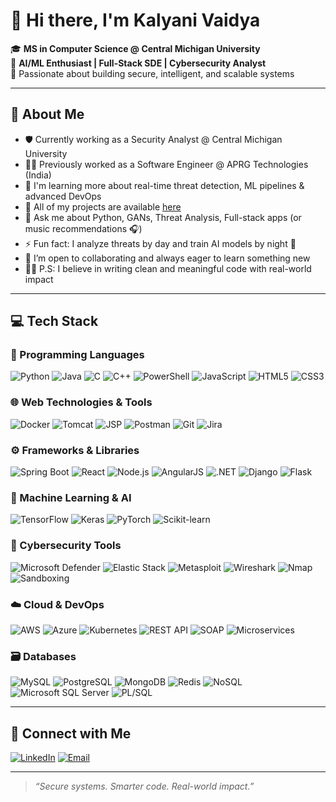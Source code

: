 # 👋 Hi there, I'm Kalyani Vaidya


🎓 **MS in Computer Science @ Central Michigan University**  
🎯 **AI/ML Enthusiast | Full-Stack SDE | Cybersecurity Analyst**   
🧠 Passionate about building secure, intelligent, and scalable systems

---

## 🧭 About Me

- 🛡️ Currently working as a Security Analyst @ Central Michigan University
- 👩‍💻 Previously worked as a Software Engineer @ APRG Technologies (India)
- 🚀 I'm learning more about real-time threat detection, ML pipelines & advanced DevOps
- 📁 All of my projects are available [here](https://github.com/kalyani-25?tab=repositories)
- 🧠 Ask me about Python, GANs, Threat Analysis, Full-stack apps (or music recommendations 🎧)
- ⚡ Fun fact: I analyze threats by day and train AI models by night 🌙
- 💬 I’m open to collaborating and always eager to learn something new
- 🙋‍♀️ P.S: I believe in writing clean and meaningful code with real-world impact

---

## 💻 Tech Stack

### 🧠 Programming Languages  
![Python](https://img.shields.io/badge/Python-3670A0?style=for-the-badge&logo=python&logoColor=white)
![Java](https://img.shields.io/badge/Java-ED8B00?style=for-the-badge&logo=java&logoColor=white)
![C](https://img.shields.io/badge/C-00599C?style=for-the-badge&logo=c&logoColor=white)
![C++](https://img.shields.io/badge/C++-00599C?style=for-the-badge&logo=c%2B%2B&logoColor=white)
![PowerShell](https://img.shields.io/badge/PowerShell-5391FE?style=for-the-badge&logo=powershell&logoColor=white)
![JavaScript](https://img.shields.io/badge/JavaScript-F7DF1E?style=for-the-badge&logo=javascript&logoColor=black)
![HTML5](https://img.shields.io/badge/HTML5-E34F26?style=for-the-badge&logo=html5&logoColor=white)
![CSS3](https://img.shields.io/badge/CSS3-1572B6?style=for-the-badge&logo=css3&logoColor=white)

### 🌐 Web Technologies & Tools  
![Docker](https://img.shields.io/badge/Docker-2496ED?style=for-the-badge&logo=docker&logoColor=white)
![Tomcat](https://img.shields.io/badge/Apache%20Tomcat-F8DC75?style=for-the-badge&logo=apachetomcat&logoColor=black)
![JSP](https://img.shields.io/badge/JSP-2C2255?style=for-the-badge&logo=java&logoColor=white)
![Postman](https://img.shields.io/badge/Postman-FF6C37?style=for-the-badge&logo=postman&logoColor=white)
![Git](https://img.shields.io/badge/Git-F05032?style=for-the-badge&logo=git&logoColor=white)
![Jira](https://img.shields.io/badge/Jira-0052CC?style=for-the-badge&logo=jira&logoColor=white)

### ⚙️ Frameworks & Libraries  
![Spring Boot](https://img.shields.io/badge/Spring%20Boot-6DB33F?style=for-the-badge&logo=springboot&logoColor=white)
![React](https://img.shields.io/badge/React-20232A?style=for-the-badge&logo=react&logoColor=61DAFB)
![Node.js](https://img.shields.io/badge/Node.js-339933?style=for-the-badge&logo=nodedotjs&logoColor=white)
![AngularJS](https://img.shields.io/badge/AngularJS-E23237?style=for-the-badge&logo=angularjs&logoColor=white)
![.NET](https://img.shields.io/badge/.NET-512BD4?style=for-the-badge&logo=dotnet&logoColor=white)
![Django](https://img.shields.io/badge/Django-092E20?style=for-the-badge&logo=django&logoColor=white)
![Flask](https://img.shields.io/badge/Flask-000000?style=for-the-badge&logo=flask&logoColor=white)

### 🤖 Machine Learning & AI  
![TensorFlow](https://img.shields.io/badge/TensorFlow-FF6F00?style=for-the-badge&logo=tensorflow&logoColor=white)
![Keras](https://img.shields.io/badge/Keras-D00000?style=for-the-badge&logo=keras&logoColor=white)
![PyTorch](https://img.shields.io/badge/PyTorch-EE4C2C?style=for-the-badge&logo=pytorch&logoColor=white)
![Scikit-learn](https://img.shields.io/badge/scikit--learn-F7931E?style=for-the-badge&logo=scikit-learn&logoColor=white)

### 🔐 Cybersecurity Tools  
![Microsoft Defender](https://img.shields.io/badge/Microsoft%20Defender-0078D7?style=for-the-badge&logo=microsoft&logoColor=white)
![Elastic Stack](https://img.shields.io/badge/Elastic%20Stack-005571?style=for-the-badge&logo=elasticstack&logoColor=white)
![Metasploit](https://img.shields.io/badge/Metasploit-4A90E2?style=for-the-badge)
![Wireshark](https://img.shields.io/badge/Wireshark-1679A7?style=for-the-badge&logo=wireshark&logoColor=white)
![Nmap](https://img.shields.io/badge/Nmap-5586A4?style=for-the-badge)
![Sandboxing](https://img.shields.io/badge/Sandboxing-999999?style=for-the-badge)

### ☁️ Cloud & DevOps  
![AWS](https://img.shields.io/badge/AWS-FF9900?style=for-the-badge&logo=amazonaws&logoColor=white)
![Azure](https://img.shields.io/badge/Azure-0078D4?style=for-the-badge&logo=microsoftazure&logoColor=white)
![Kubernetes](https://img.shields.io/badge/Kubernetes-326CE5?style=for-the-badge&logo=kubernetes&logoColor=white)
![REST API](https://img.shields.io/badge/REST%20API-FF6F00?style=for-the-badge&logo=api&logoColor=white)
![SOAP](https://img.shields.io/badge/SOAP-3A3A3A?style=for-the-badge&logo=soap)
![Microservices](https://img.shields.io/badge/Microservices-20c997?style=for-the-badge)

### 🗃️ Databases  
![MySQL](https://img.shields.io/badge/MySQL-4479A1?style=for-the-badge&logo=mysql&logoColor=white)
![PostgreSQL](https://img.shields.io/badge/PostgreSQL-336791?style=for-the-badge&logo=postgresql&logoColor=white)
![MongoDB](https://img.shields.io/badge/MongoDB-47A248?style=for-the-badge&logo=mongodb&logoColor=white)
![Redis](https://img.shields.io/badge/Redis-DC382D?style=for-the-badge&logo=redis&logoColor=white)
![NoSQL](https://img.shields.io/badge/NoSQL-00599C?style=for-the-badge)
![Microsoft SQL Server](https://img.shields.io/badge/SQL%20Server-CC2927?style=for-the-badge&logo=microsoftsqlserver&logoColor=white)
![PL/SQL](https://img.shields.io/badge/PLSQL-F80000?style=for-the-badge)

---

## 🔗 Connect with Me

[![LinkedIn](https://img.shields.io/badge/-LinkedIn-0077B5?style=flat-square&logo=linkedin&logoColor=white)](https://www.linkedin.com/in/kalyanivaidya25/)
[![Email](https://img.shields.io/badge/-Email-D14836?style=flat-square&logo=gmail&logoColor=white)](mailto:vaidy1k@cmich.edu)

---

> _“Secure systems. Smarter code. Real-world impact.”_

